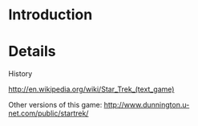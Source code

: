 # Introduction #



# Details #

History

http://en.wikipedia.org/wiki/Star_Trek_(text_game)


Other versions of this game:
http://www.dunnington.u-net.com/public/startrek/